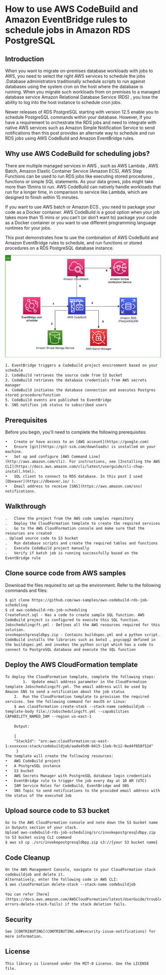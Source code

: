 
# How to use AWS CodeBuild and Amazon EventBridge rules to schedule jobs in Amazon RDS PostgreSQL

## Introduction
When you want to migrate on-premises database workloads with jobs to AWS, you need to select the right AWS services to schedule the jobs .Database administrators traditionally schedule scripts to run against databases using the system cron on the host where the database is running.  When you migrate such workloads from on premises to a managed database service Amazon Relational Database Service (RDS) , you lose the ability to log into the host instance to schedule cron jobs. 

Newer releases of RDS PostgreSQL starting with version 12.5 enable you to schedule PostgreSQL commands within your database. However, if you have a requirement to orchestrate the RDS jobs and need to integrate with native AWS services such as Amazon Simple Notification Service to send notifications then this post provides an alternate way to schedule  and run RDS jobs using AWS CodeBuild and Amazon EventBridge rules.

## Why use AWS CodeBuild for scheduling jobs?
There are multiple managed services in AWS , such as  AWS Lambda , AWS Batch, Amazon Elastic Container Service (Amazon ECS), AWS Step Functions can be used to run RDS jobs like executing stored procedures , functions or simple SQL statements. As your data grows, jobs might take more than 15mins to run. AWS CodeBuild can natively handle workloads that run for a longer time, in comparison to service like Lambda, which are designed to finish within 15 minutes.

If you want to use AWS batch or Amazon ECS , you need to package your code as a Docker container. AWS CodeBuild is a good option when your job takes more than 15 mins or  you can’t (or don’t want to) package your code as a Docker container or you want to use different programming language runtimes for your jobs. 
 

This post demonstrates how to use the combination of AWS CodeBuild and Amazon EventBridge rules to schedule, and run functions or stored procedures on a RDS PostgreSQL database instance. 

![Alt Text](Architecture-scheduling%20Amazon%20RDS%20jobs%20with%20AWS%20CodeBuild%20and%20Amazon%20EventBridge%20rules.png?raw=true  "Title")

    1. EventBridge triggers a CodeBuild project environment based on your schedule 
    2. CodeBuild retrieves the source code from S3 bucket
    3. CodeBuild retrieves the database credentials from AWS secrets manager
    4. CodeBuild initiates the database connection and executes Postgres stored procedure/function 
    5. CodeBuild events are published to EventBridge
    6. SNS notifies job status to subscribed users



## Prerequisites
Before you begin, you'll need to complete the following prerequisites:

    •	Create or have access to an [AWS account](https://google.com)
    •	Ensure [git](https://git-scm.com/downloads) is installed on your machine.
    •	Set up and configure [AWS Command Line](http://aws.amazon.com/cli). For instructions, see [Installing the AWS CLI](https://docs.aws.amazon.com/cli/latest/userguide/cli-chap-install.html).
    •	SQL client to connect to RDS database. In this post I used [Dbeaver](https://dbeaver.io/ ).
    •	Email address to receive [SNS](https://aws.amazon.com/sns) notifications.



## Walkthrough
    
    .	Clone the project from the AWS code samples repository
    .	Deploy the CloudFormation template to create the required services
    .	Go to the AWS CloudFormation console and make sure that the resources are created
    . Upload source code to S3 bucket 
    .	Run database scripts and create the required tables and functions
    .	Execute CodeBuild project manually
    .	Verify if batch job is running successfully based on the EventBridge rule



## Clone source code from AWS samples
   Download the files required to set up the environment. Refer to the following commands and files:

    $ git clone https://github.com/aws-samples/aws-codebuild-rds-job-scheduling
    $ cd aws-codebuild-rds-job-scheduling
    CreateFunct.sql - Has a code to create sample SQL function. AWS CodeBuild project is configured to execute this SQL function.
    Jobschedulingcft.yml - Defines all the AWS resources required for this solution.
    invokepostgresqldbpy.zip - Contains buildspec.yml and a python script. CodeBuild installs the libraries such as boto3 , psycopg2 defined in the buildspec.yml and invokes the python script which has a code to connect to PostgreSQL database and execute the SQL function


## Deploy the AWS CloudFormation template
    To deploy the CloudFormation template, complete the following steps:
        	1.	Update email address parameter in the CloudFormation template Jobschedulingcft.yml. The email address will be used by Amazon SNS to send a notification about the job status
        2.	Run the CloudFormation template to provision the required services. See the following command for macOS or Linux:
        $ aws cloudformation create-stack --stack-name codebuildjob --template-body file://Jobschedulingcft.yml --capabilities CAPABILITY_NAMED_IAM --region us-east-1

        Output:

        {
        "StackId": "arn:aws:cloudformation:us-east-1:xxxxxxxx:stack/codebuildjob/aade45d0-0415-11eb-9c12-0ed4f058f52d"
         }
    The template will create the following resources:
    •	AWS CodeBuild project
    •	A PostgreSQL instance
    •	S3 bucket
    •	AWS Secrets Manager with PostgreSQL database login credentials
    •	EventBridge rule to trigger the job every day at 10 AM (UTC)
    •	IAM Service Roles for CodeBuild, EventBridge and SNS 
    •	SNS Topic to send notifications to the provided email address with the status of the executed Job

## Upload source code to S3 bucket
    Go to the AWS CloudFormation console and note down the S3 bucket name in Outputs section of your stack.
    Upload aws-codebuild-rds-job-scheduling/src/invokepostgresqldbpy.zip to S3 bucket using CLI command 
    $ aws s3 cp ./src/invokepostgresqldbpy.zip s3://{your S3 bucket name}



## Code Cleanup
    On the AWS Management Console, navigate to your CloudFormation stack codebuildjob and delete it.
    Alternatively, enter the following code in AWS CLI:
    $ aws cloudformation delete-stack --stack-name codebuildjob

    You can refer [here](https://docs.aws.amazon.com/AWSCloudFormation/latest/UserGuide/troubleshooting.html#troubleshooting-errors-delete-stack-fails) if the stack deletion fails.


## Security

    See [CONTRIBUTING](CONTRIBUTING.md#security-issue-notifications) for more information.


## License

    This library is licensed under the MIT-0 License. See the LICENSE file.
